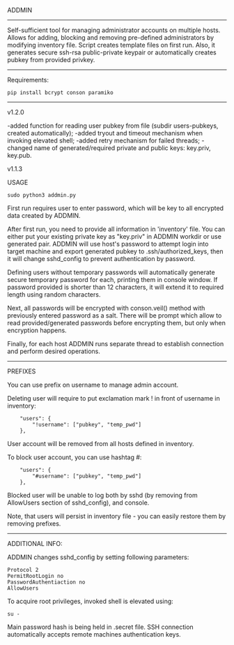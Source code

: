
ADDMIN

-------------------------------

Self-sufficient tool for managing administrator accounts on multiple hosts. Allows for adding, blocking and removing 
pre-defined administrators by modifying inventory file. Script creates template files on first run. Also, it 
generates secure ssh-rsa public-private keypair or automatically creates pubkey from provided privkey.

-------------------------------

Requirements:

    pip install bcrypt conson paramiko

-------------------------------

v1.2.0

-added function for reading user pubkey from file (subdir users-pubkeys, created automatically);
-added tryout and timeout mechanism when invoking elevated shell;
-added retry mechanism for failed threads;
-changed name of generated/required private and public keys: key.priv, key.pub.

v1.1.3

USAGE

    sudo python3 addmin.py

First run requires user to enter password, which will be key to all encrypted data created by ADDMIN.

After first run, you need to provide all information in 'inventory' file. You can either put your existing private key 
as "key.priv" in ADDMIN workdir or use generated pair. ADDMIN will use host's password to attempt login into target 
machine and export generated pubkey to .ssh/authorized_keys, then it will change sshd_config to prevent authentication
by password.

Defining users without temporary passwords will automatically generate secure temporary password for each, printing
them in console window. If password provided is shorter than 12 characters, it will extend it to required length using
random characters.

Next, all passwords will be encrypted with conson.veil() method with previously entered password as a salt. There will
be prompt which allow to read provided/generated passwords before encrypting them, but only when encryption happens.

Finally, for each host ADDMIN runs separate thread to establish connection and perform desired operations.

-------------------------------

PREFIXES

You can use prefix on username to manage admin account.

Deleting user will require to put exclamation mark ! in front of username in inventory:

        "users": {
            "!username": ["pubkey", "temp_pwd"]
        },

User account will be removed from all hosts defined in inventory.
             
To block user account, you can use hashtag #:

        "users": {
            "#username": ["pubkey", "temp_pwd"]
        },

Blocked user will be unable to log both by sshd (by removing from AllowUsers section of sshd_config), and console.

Note, that users will persist in inventory file - you can easily restore them by removing prefixes.

-------------------------------

ADDITIONAL INFO:

ADDMIN changes sshd_config by setting following parameters:

    Protocol 2
    PermitRootLogin no
    PasswordAuthentiaction no
    AllowUsers

To acquire root privileges, invoked shell is elevated using:

    su -

Main password hash is being held in .secret file.
SSH connection automatically accepts remote machines authentication keys.